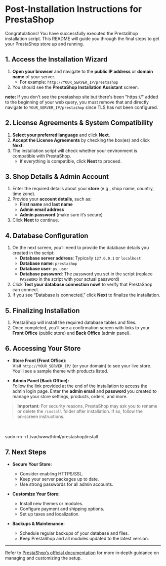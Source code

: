 # Post‑Installation Instructions for PrestaShop

Congratulations! You have successfully executed the PrestaShop installation script. This README will guide you through the final steps to get your PrestaShop store up and running.

## 1. Access the Installation Wizard

1. **Open your browser** and navigate to the **public IP address** or **domain name** of your server.  
   - For example: `http://YOUR_SERVER_IP/prestashop`  
2. You should see the **PrestaShop Installation Assistant** screen.

**note:** If you don't see the prestashop site but there's been "https://" added to the beginning of your web query, you must remove that and directly navigate to `YOUR_SERVER_IP/prestashop` since TLS has not been configured. 

## 2. License Agreements & System Compatibility

1. **Select your preferred language** and click **Next**.  
2. **Accept the License Agreements** by checking the box(es) and click **Next**.  
3. The installation script will check whether your environment is compatible with PrestaShop.  
   - If everything is compatible, click **Next** to proceed.

## 3. Shop Details & Admin Account

1. Enter the required details about your **store** (e.g., shop name, country, time zone).  
2. Provide your **account details**, such as:
   - **First name** and **last name**
   - **Admin email address**
   - **Admin password** (make sure it’s secure)
3. Click **Next** to continue.

## 4. Database Configuration

1. On the next screen, you’ll need to provide the database details you created in the script:
   - **Database server address**: Typically `127.0.0.1` or `localhost`
   - **Database name**: `prestashop`
   - **Database user**: `ps_user`
   - **Database password**: The password you set in the script (replace `PASSWORD` in the script with your actual password)
2. Click **Test your database connection now!** to verify that PrestaShop can connect.  
3. If you see “Database is connected,” click **Next** to finalize the installation.

## 5. Finalizing Installation

1. PrestaShop will install the required database tables and files.  
2. Once completed, you’ll see a confirmation screen with links to your **Front Office** (public store) and **Back Office** (admin panel).

## 6. Accessing Your Store

- **Store Front (Front Office):**  
  Visit `http://YOUR_SERVER_IP/` (or your domain) to see your live store. You’ll see a sample theme with products listed.  

- **Admin Panel (Back Office):**  
  Follow the link provided at the end of the installation to access the admin login page. Enter the **admin email** and **password** you created to manage your store settings, products, orders, and more.

> **Important:** For security reasons, PrestaShop may ask you to rename or delete the `/install` folder after installation. If so, follow the on‑screen instructions.
<br>
<br>
sudo rm -rf /var/www/html/prestashop/install

## 7. Next Steps

- **Secure Your Store:**  
  - Consider enabling HTTPS/SSL.
  - Keep your server packages up to date.
  - Use strong passwords for all admin accounts.

- **Customize Your Store:**  
  - Install new themes or modules.
  - Configure payment and shipping options.
  - Set up taxes and localization.

- **Backups & Maintenance:**  
  - Schedule regular backups of your database and files.
  - Keep PrestaShop and all modules updated to the latest version.

---

Refer to [PrestaShop’s official documentation](https://docs.prestashop.com/) for more in‑depth guidance on managing and customizing the setup. 
